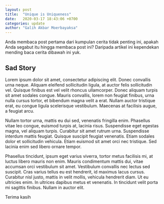```yaml
---
layout: post
title:  "Unique is Uniqueness"
date:   2020-03-17 18:43:06 +0700
categories: update
author: "Galih Akbar Moerbayaksa"
---
```

Anda membaca post pertama dari kumpulan cerita tidak penting ini, apakah Anda segabut itu hingga membaca post ini? Daripada artikel ini kependekan mending baca cerita dibawah ini yuk.

## Sad Story

Lorem ipsum dolor sit amet, consectetur adipiscing elit. Donec convallis urna neque. Aliquam eleifend sollicitudin ligula, at auctor felis sollicitudin vel. Quisque finibus est vel velit rhoncus ullamcorper. Donec aliquam turpis sit amet sodales congue. Mauris convallis, lorem non feugiat finibus, urna nulla cursus tortor, et bibendum magna velit a erat. Nullam auctor tristique erat, eu congue ligula scelerisque vestibulum. Maecenas at facilisis augue, a feugiat arcu.

Nullam tortor urna, mattis eu dui sed, venenatis fringilla enim. Phasellus vitae leo congue, euismod turpis at, lacinia risus. Suspendisse eget egestas magna, vel aliquam turpis. Curabitur sit amet rutrum urna. Suspendisse interdum mattis feugiat. Quisque suscipit feugiat venenatis. Etiam sodales dolor et sollicitudin vehicula. Etiam euismod sit amet orci nec tristique. Sed lacinia enim sed libero ornare tempor.

Phasellus tincidunt, ipsum eget varius viverra, tortor metus facilisis mi, at luctus libero mauris non enim. Mauris condimentum mattis dui, vitae accumsan orci vestibulum sit amet. Vestibulum convallis nec lectus sed suscipit. Cras varius tellus eu est hendrerit, id maximus lacus cursus. Curabitur nisl justo, mattis in velit mollis, vehicula hendrerit diam. Ut eu ultricies enim. In ultrices dapibus metus et venenatis. In tincidunt velit porta mi sagittis finibus. Nullam in auctor elit.

Terima kasih
